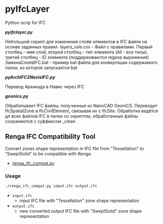 # pyIfcLayer
Python scrip for IFC

***pyifclayer.py***

Небольшой скрипт для изменения слоёв элементов в IFC файле на осонве заданных правил. 
layers_rule.csv - Файл с правилами. Первый столбец - имя слой, второй столбец - тип элемента (All - все типы), третий столбец - ID элемента (поддерживаются regexp выражения)
ЗаменаСлоёвIFC.bat - пример bat файла для конвертации содержимого папки, из которой запускается bat

***pyArchIFC2NavisIFC.py***

Перевод Архикада в Навис через IFC

***geonics.py***

Обрабатывает IFC файлы, полученные из NanoCAD GeoniCS. Переводит IfcSpatialZone в IfcCivilElement, связывая их с IfcSite. Обработка ведётся дл всех файлов IFC в папке со скриптом, обработанные файлы сохраняются с суффиксом _clean

## Renga IFC Compatibility Tool

Convert zones shape representation in IFC file from "Tessellation" to "SweptSolid" to be compatible with Renga.

- [renga_ifc_compat.py](renga_ifc_compat.py)

### Usage

```sh
./renga_ifc_compat.py input.ifc output.ifc
```

- `input.ifc`
	- input IFC file with "Tessellation" zone shape representation
- `output.ifc`
	- new converted output IFC file with "SweptSolid" zone shape representation
